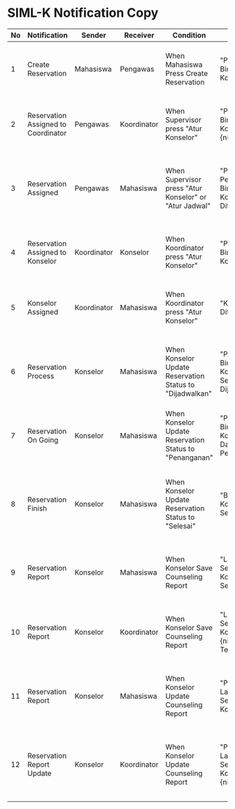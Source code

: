 # SIML-K Notification Copy

| No | Notification | Sender | Receiver | Condition | Title | Body |
| --- | --- | --- | --- | --- | --- | --- |
| 1 | Create Reservation | Mahasiswa | Pengawas | When Mahasiswa Press Create Reservation | "Permintaan Bimbingan Konseling Baru" | "{nim_mahasiswa} membuat permintaan reservasi baru. Mohon untuk segera di proses" |
| 2 | Reservation Assigned to Coordinator | Pengawas | Koordinator | When Supervisor press "Atur Konselor" | "Permintaan Bimbingan Konseling Baru {nim_mahasiswa}" | "Terdapat permintaan bimbingan konseling baru yang diserahkan oleh konselor ahli" |
| 3 | Reservation Assigned | Pengawas | Mahasiswa | When Supervisor press "Atur Konselor" or "Atur Jadwal" | "Pengajuan Permintaan Bimbingan Konseling Diterima" | "Pengajuan reservasi bimbingan konseling telah diterima oleh kemahasiswaan. Mohon untuk menunggu update selanjutnya" |
| 4 | Reservation Assigned to Konselor | Koordinator | Konselor | When Koordinator press "Atur Konselor" | "Permintaan Bimbingan Konseling Baru" | "Terdapat permintaan bimbingan konseling baru yang ditugaskan kepada kamu" |
| 5 | Konselor Assigned | Koordinator | Mahasiswa | When Koordinator press "Atur Konselor" | "Konselor Ditugaskan" | "Sistem telah menugaskan konselor kepada kamu. Mohon tunggu update lokasi pertemuan" |
| 6 | Reservation Process | Konselor | Mahasiswa | When Konselor Update Reservation Status to "Dijadwalkan" | "Permintaan Bimbingan Konseling Kamu Sedang Telah Dijadwalkan" | "Konselor telah selesai memproses permintaan bimbingan konselingmu. Silahkan cek informasi lebih detail pada aplikasi" |
| 7 | Reservation On Going | Konselor | Mahasiswa | When Konselor Update Reservation Status to "Penanganan" | "Permintaan Bimbingan Konseling Kamu Dalam Penanganan" | "Mohon untuk menunggu sebentar, konselor akan menghubungi ke informasi kontak yang tersedia." |
| 8 | Reservation Finish | Konselor | Mahasiswa | When Konselor Update Reservation Status to "Selesai" | "Bimbingan Konseling Telah Selesai" | "Bimbingan konseling pada tanggal {tanggal_reservasi} telah selesai. Konselor sedang dalam proses menulis laporan akhir" |
| 9 | Reservation Report | Konselor | Mahasiswa | When Konselor Save Counseling Report | "Laporan Akhir Sesi Bimbingan Konseling Telah Selesai" | "Konselor telah selesai menulis laporan akhir sesi bimbingan konseling pada tanggal {tanggal_reservasi}." |
| 10 | Reservation Report | Konselor | Koordinator | When Konselor Save Counseling Report | "Laporan Akhir Sesi Bimbingan Konseling {nim_mahasiswa} Telah Selesai" | "Konselor {nama_konselor} telah selesai menulis laporan akhir sesi bimbingan konseling pada tanggal {tanggal_reservasi}." |
| 11 | Reservation Report | Konselor | Mahasiswa | When Konselor Update Counseling Report | "Perubahan Laporan Akhir Sesi Bimbingan Konseling" | "Konselor melakukan perubahan pada laporan akhir sesi bimbingan konseling pada tanggal {tanggal_reservasi}." |
| 12 | Reservation Report Update | Konselor | Koordinator | When Konselor Update Counseling Report | "Perubahan Laporan Akhir Sesi Bimbingan Konseling {nim_mahasiswa}" | "Konselor {nama_konselor} melakukan perubahan pada laporan akhir sesi bimbingan konseling pada tanggal {tanggal_reservasi}" |
